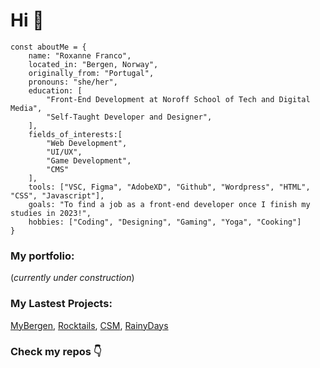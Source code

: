 # Hi 👋
```
const aboutMe = {
    name: "Roxanne Franco",
    located_in: "Bergen, Norway",
    originally_from: "Portugal",
    pronouns: "she/her",
    education: [
        "Front-End Development at Noroff School of Tech and Digital Media",
        "Self-Taught Developer and Designer",
    ],
    fields_of_interests:[
        "Web Development",
        "UI/UX",
        "Game Development",
        "CMS"
    ],
    tools: ["VSC, Figma", "AdobeXD", "Github", "Wordpress", "HTML", "CSS", "Javascript"],
    goals: "To find a job as a front-end developer once I finish my studies in 2023!",
    hobbies: ["Coding", "Designing", "Gaming", "Yoga", "Cooking"]
}
```
### My portfolio:
(*currently under construction*)

### My Lastest Projects:

[MyBergen](https://mybergen.netlify.app/),
[Rocktails](https://rocktails-bar-project.netlify.app/),
[CSM](https://project-community-science-museum.netlify.app/),
[RainyDays](https://rainydayswear.netlify.app/)

### Check my repos :point_down:
